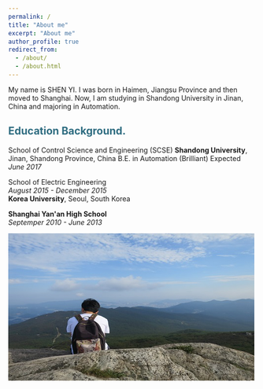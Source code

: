 ```yaml
---
permalink: /
title: "About me"
excerpt: "About me"
author_profile: true
redirect_from: 
  - /about/
  - /about.html
---
```


My name is SHEN YI. I was born in Haimen, Jiangsu Province and then moved to Shanghai. Now, I am studying in Shandong University in Jinan, China and majoring in Automation.

<h2 style="color: #2e6c80;">Education Background.</h2>
School of Control Science and Engineering (SCSE)                                                                 
<strong>Shandong University</strong>, Jinan, Shandong Province, China                                       
B.E. in Automation (Brilliant)                                                 
Expected <i>June 2017</i>

School of Electric Engineering                                                                               
<i>August 2015 - December 2015</i><br>
<strong>Korea University</strong>, Seoul, South Korea

<strong>Shanghai Yan'an High School</strong><br>
<i>Septemper 2010 - June 2013</i>


![alt text](/images/500x300.png "Logo Title Text 1")

